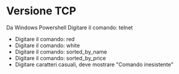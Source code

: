 # Versione TCP
Da Windows Powershell
Digitare il comando: telnet <ip> <porta>
- Digitare il comando: red
- Digitare il comando: white
- Digitare il comando: sorted_by_name
- Digitare il comando: sorted_by_price
- Digitare caratteri casuali, deve mostrare "Comando inesistente"
